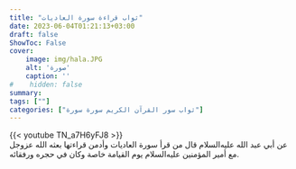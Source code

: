 ```yaml
---
title: "ثواب قراءة سورة العاديات"
date: 2023-06-04T01:21:13+03:00
draft: false
ShowToc: False
cover:
    image: img/hala.JPG
    alt: 'صورة'
    caption: ''
#    hidden: false
summary: 
tags: [""]
categories: ["ثواب سور القرآن الكريم سورة سورة"]
---
```

{{< youtube TN_a7H6yFJ8 >}} 
<br>
عن أبي عبد الله عليه‌السلام قال من قرأ سورة العاديات وأدمن قراءتها بعثه
الله عزوجل مع أمير المؤمنين عليه‌السلام يوم القيامة خاصة وكان في حجره
ورفقائه.

